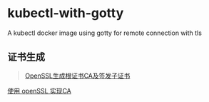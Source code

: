 # kubectl-with-gotty
A kubectl docker image using gotty for remote connection with tls

## 证书生成


  > [OpenSSL生成根证书CA及签发子证书](https://my.oschina.net/itblog/blog/651434)

[使用 openSSL 实现CA](http://blog.51cto.com/vinsent/1964034)


